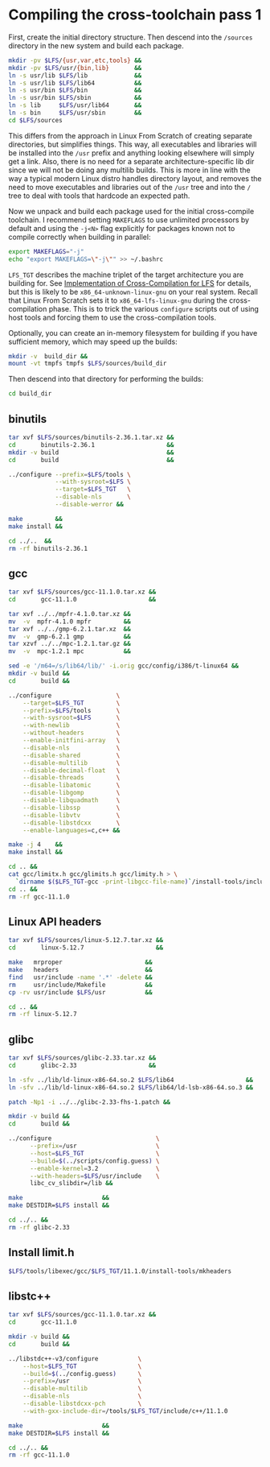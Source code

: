 # Compiling the cross-toolchain pass 1

First, create the initial directory structure. Then descend into the `/sources` directory in the new system and build each package.

```sh
mkdir -pv $LFS/{usr,var,etc,tools} &&
mkdir -pv $LFS/usr/{bin,lib}       &&
ln -s usr/lib $LFS/lib             &&
ln -s usr/lib $LFS/lib64           &&
ln -s usr/bin $LFS/bin             &&
ln -s usr/bin $LFS/sbin            &&
ln -s lib     $LFS/usr/lib64       &&
ln -s bin     $LFS/usr/sbin        &&
cd $LFS/sources
```

This differs from the approach in Linux From Scratch of creating separate directories, but simplifies things. This way, all executables and libraries will be installed into the `/usr` prefix and anything looking elsewhere will simply get a link. Also, there is no need for a separate architecture-specific lib dir since we will not be doing any multilib builds. This is more in line with the way a typical modern Linux distro handles directory layout, and removes the need to move executables and libraries out of the `/usr` tree and into the `/` tree to deal with tools that hardcode an expected path.

Now we unpack and build each package used for the initial cross-compile toolchain. I recommend setting `MAKEFLAGS` to use unlimited processors by default and using the `-j<N>` flag explicitly for packages known not to compile correctly when building in parallel:

```sh
export MAKEFLAGS="-j"
echo "export MAKEFLAGS=\"-j\"" >> ~/.bashrc
```

`LFS_TGT` describes the machine triplet of the target architecture you are building for. See [Implementation of Cross-Compilation for LFS](https://www.linuxfromscratch.org/lfs/view/stable-systemd/partintro/toolchaintechnotes.html) for details, but this is likely to be `x86_64-unknown-linux-gnu` on your real system. Recall that Linux From Scratch sets it to `x86_64-lfs-linux-gnu` during the cross-compilation phase. This is to trick the various `configure` scripts out of using host tools and forcing them to use the cross-compilation tools.

Optionally, you can create an in-memory filesystem for building if you have sufficient memory, which may speed up the builds:

```sh
mkdir -v  build_dir &&
mount -vt tmpfs tmpfs $LFS/sources/build_dir
```

Then descend into that directory for performing the builds:

```sh
cd build_dir
```

## binutils

```sh
tar xvf $LFS/sources/binutils-2.36.1.tar.xz &&
cd       binutils-2.36.1                    &&
mkdir -v build                              &&
cd       build                              &&

../configure --prefix=$LFS/tools \
             --with-sysroot=$LFS \
             --target=$LFS_TGT   \
             --disable-nls       \
             --disable-werror &&

make         &&
make install &&

cd ../..  &&
rm -rf binutils-2.36.1
```

## gcc

```sh
tar xvf $LFS/sources/gcc-11.1.0.tar.xz &&
cd       gcc-11.1.0                    &&

tar xvf ../../mpfr-4.1.0.tar.xz &&
mv  -v  mpfr-4.1.0 mpfr         &&
tar xvf ../../gmp-6.2.1.tar.xz  &&
mv  -v  gmp-6.2.1 gmp           &&
tar xzvf ../../mpc-1.2.1.tar.gz &&
mv  -v  mpc-1.2.1 mpc           &&

sed -e '/m64=/s/lib64/lib/' -i.orig gcc/config/i386/t-linux64 &&
mkdir -v build &&
cd       build &&

../configure                  \
    --target=$LFS_TGT         \
    --prefix=$LFS/tools       \
    --with-sysroot=$LFS       \
    --with-newlib             \
    --without-headers         \
    --enable-initfini-array   \
    --disable-nls             \
    --disable-shared          \
    --disable-multilib        \
    --disable-decimal-float   \
    --disable-threads         \
    --disable-libatomic       \
    --disable-libgomp         \
    --disable-libquadmath     \
    --disable-libssp          \
    --disable-libvtv          \
    --disable-libstdcxx       \
    --enable-languages=c,c++ &&

make -j 4    &&
make install &&

cd .. &&
cat gcc/limitx.h gcc/glimits.h gcc/limity.h > \
  `dirname $($LFS_TGT-gcc -print-libgcc-file-name)`/install-tools/include/limits.h &&
cd .. &&
rm -rf gcc-11.1.0
```

## Linux API headers

```sh
tar xvf $LFS/sources/linux-5.12.7.tar.xz &&
cd       linux-5.12.7                    &&

make   mrproper                       &&
make   headers                        &&
find   usr/include -name '.*' -delete &&
rm     usr/include/Makefile           &&
cp -rv usr/include $LFS/usr           &&

cd .. &&
rm -rf linux-5.12.7
```

## glibc

```sh
tar xvf $LFS/sources/glibc-2.33.tar.xz &&
cd       glibc-2.33                    &&

ln -sfv ../lib/ld-linux-x86-64.so.2 $LFS/lib64                    &&
ln -sfv ../lib/ld-linux-x86-64.so.2 $LFS/lib64/ld-lsb-x86-64.so.3 &&

patch -Np1 -i ../../glibc-2.33-fhs-1.patch &&

mkdir -v build &&
cd       build &&

../configure                             \
      --prefix=/usr                      \
      --host=$LFS_TGT                    \
      --build=$(../scripts/config.guess) \
      --enable-kernel=3.2                \
      --with-headers=$LFS/usr/include    \
      libc_cv_slibdir=/lib &&

make                      &&
make DESTDIR=$LFS install &&

cd ../.. &&
rm -rf glibc-2.33
```

## Install limit.h

```sh
$LFS/tools/libexec/gcc/$LFS_TGT/11.1.0/install-tools/mkheaders
```

## libstc++

```sh
tar xvf $LFS/sources/gcc-11.1.0.tar.xz &&
cd       gcc-11.1.0

mkdir -v build &&
cd       build &&

../libstdc++-v3/configure           \
    --host=$LFS_TGT                 \
    --build=$(../config.guess)      \
    --prefix=/usr                   \
    --disable-multilib              \
    --disable-nls                   \
    --disable-libstdcxx-pch         \
    --with-gxx-include-dir=/tools/$LFS_TGT/include/c++/11.1.0

make                      &&
make DESTDIR=$LFS install &&

cd ../.. &&
rm -rf gcc-11.1.0
```
